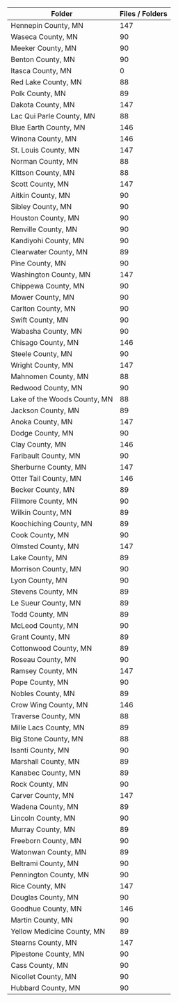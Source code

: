 | Folder                       |   Files / Folders |
|------------------------------|-------------------|
| Hennepin County, MN          |               147 |
| Waseca County, MN            |                90 |
| Meeker County, MN            |                90 |
| Benton County, MN            |                90 |
| Itasca County, MN            |                 0 |
| Red Lake County, MN          |                88 |
| Polk County, MN              |                89 |
| Dakota County, MN            |               147 |
| Lac Qui Parle County, MN     |                88 |
| Blue Earth County, MN        |               146 |
| Winona County, MN            |               146 |
| St. Louis County, MN         |               147 |
| Norman County, MN            |                88 |
| Kittson County, MN           |                88 |
| Scott County, MN             |               147 |
| Aitkin County, MN            |                90 |
| Sibley County, MN            |                90 |
| Houston County, MN           |                90 |
| Renville County, MN          |                90 |
| Kandiyohi County, MN         |                90 |
| Clearwater County, MN        |                89 |
| Pine County, MN              |                90 |
| Washington County, MN        |               147 |
| Chippewa County, MN          |                90 |
| Mower County, MN             |                90 |
| Carlton County, MN           |                90 |
| Swift County, MN             |                90 |
| Wabasha County, MN           |                90 |
| Chisago County, MN           |               146 |
| Steele County, MN            |                90 |
| Wright County, MN            |               147 |
| Mahnomen County, MN          |                88 |
| Redwood County, MN           |                90 |
| Lake of the Woods County, MN |                88 |
| Jackson County, MN           |                89 |
| Anoka County, MN             |               147 |
| Dodge County, MN             |                90 |
| Clay County, MN              |               146 |
| Faribault County, MN         |                90 |
| Sherburne County, MN         |               147 |
| Otter Tail County, MN        |               146 |
| Becker County, MN            |                89 |
| Fillmore County, MN          |                90 |
| Wilkin County, MN            |                89 |
| Koochiching County, MN       |                89 |
| Cook County, MN              |                90 |
| Olmsted County, MN           |               147 |
| Lake County, MN              |                89 |
| Morrison County, MN          |                90 |
| Lyon County, MN              |                90 |
| Stevens County, MN           |                89 |
| Le Sueur County, MN          |                89 |
| Todd County, MN              |                89 |
| McLeod County, MN            |                90 |
| Grant County, MN             |                89 |
| Cottonwood County, MN        |                89 |
| Roseau County, MN            |                90 |
| Ramsey County, MN            |               147 |
| Pope County, MN              |                90 |
| Nobles County, MN            |                89 |
| Crow Wing County, MN         |               146 |
| Traverse County, MN          |                88 |
| Mille Lacs County, MN        |                89 |
| Big Stone County, MN         |                88 |
| Isanti County, MN            |                90 |
| Marshall County, MN          |                89 |
| Kanabec County, MN           |                89 |
| Rock County, MN              |                90 |
| Carver County, MN            |               147 |
| Wadena County, MN            |                89 |
| Lincoln County, MN           |                90 |
| Murray County, MN            |                89 |
| Freeborn County, MN          |                90 |
| Watonwan County, MN          |                89 |
| Beltrami County, MN          |                90 |
| Pennington County, MN        |                90 |
| Rice County, MN              |               147 |
| Douglas County, MN           |                90 |
| Goodhue County, MN           |               146 |
| Martin County, MN            |                90 |
| Yellow Medicine County, MN   |                89 |
| Stearns County, MN           |               147 |
| Pipestone County, MN         |                90 |
| Cass County, MN              |                90 |
| Nicollet County, MN          |                90 |
| Hubbard County, MN           |                90 |